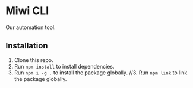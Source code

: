 # Miwi CLI
Our automation tool.

## Installation
1. Clone this repo.
2. Run `npm install` to install dependencies.
3. Run `npm i -g .` to install the package globally.
//3. Run `npm link` to link the package globally.